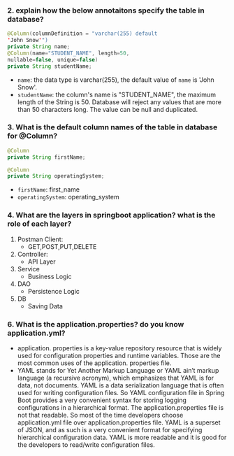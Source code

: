 ### 2. explain how the below annotaitons specify the table in database?
```java
@Column(columnDefinition = "varchar(255) default
'John Snow'")
private String name;
@Column(name="STUDENT_NAME", length=50,
nullable=false, unique=false)
private String studentName;
```
* `name`: the data type is varchar(255), the default value of `name` is 'John Snow'.
* `studentName`: the column's name is "STUDENT_NAME", the maximum length of the String is 50. Database will reject any values that are more than 50 characters long. The value can be null and duplicated.

### 3. What is the default column names of the table in database for @Column?
```java
@Column
private String firstName;

@Column
private String operatingSystem;
```
* `firstName`: first_name
* `operatingSystem`: operating_system

### 4. What are the layers in springboot application? what is the role of each layer?
1. Postman Client:
    * GET,POST,PUT,DELETE
2. Controller:
    * API Layer
3. Service
    * Business Logic
4. DAO
    * Persistence Logic
5. DB
    * Saving Data

### 6. What is the application.properties? do you know application.yml?
* application. properties is a key-value repository resource that is widely used for configuration properties and runtime variables. Those are the most common uses of the application. properties file.
* YAML stands for Yet Another Markup Language or YAML ain’t markup language (a recursive acronym), which emphasizes that YAML is for data, not documents. YAML is a data serialization language that is often used for writing configuration files. So YAML configuration file in Spring Boot provides a very convenient syntax for storing logging configurations in a hierarchical format. The application.properties file is not that readable. So most of the time developers choose application.yml file over application.properties file. YAML is a superset of JSON, and as such is a very convenient format for specifying hierarchical configuration data. YAML is more readable and it is good for the developers to read/write configuration files. 